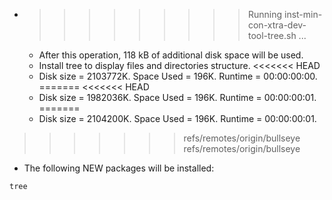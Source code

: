 * >>>>>>>>> Running inst-min-con-xtra-dev-tool-tree.sh ...
  * After this operation, 118 kB of additional disk space will be used.
  * Install tree to display files and directories structure.
<<<<<<< HEAD
  * Disk size = 2103772K. Space Used = 196K. Runtime = 00:00:00:00.
=======
<<<<<<< HEAD
  * Disk size = 1982036K. Space Used = 196K. Runtime = 00:00:00:01.
=======
  * Disk size = 2104200K. Space Used = 196K. Runtime = 00:00:00:01.
>>>>>>> refs/remotes/origin/bullseye
>>>>>>> refs/remotes/origin/bullseye
  * The following NEW packages will be installed:
  ```bash
tree
  ```
